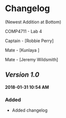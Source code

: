 # Changelog 
(Newest Addition at Bottom)

COMP4711 - Lab 4

Captain - [Robbie Perry]

Mate - [Kunlaya ]

Mate - [Jeremy Wildsmith]

## *Version 1.0*
#### 2018-01-31 10:54 AM
### Added
- Added changelog
